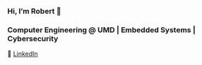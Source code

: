 ### Hi, I’m Robert 👋  
### Computer Engineering @ UMD | Embedded Systems | Cybersecurity  
🔗 [LinkedIn](https://www.linkedin.com/in/snellrobert06)
